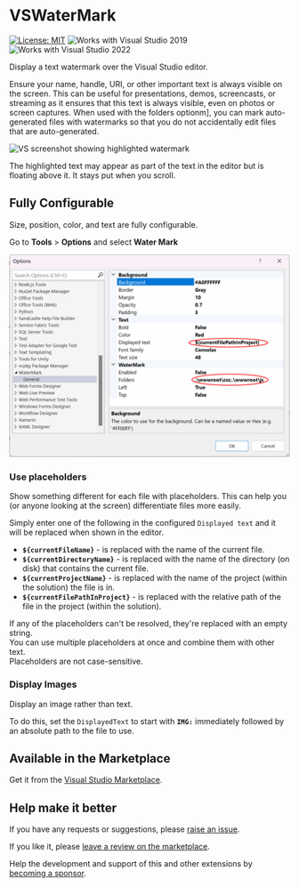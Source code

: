 # VSWaterMark

[![License: MIT](https://img.shields.io/badge/License-MIT-green.svg)](LICENSE)
![Works with Visual Studio 2019](https://img.shields.io/static/v1.svg?label=VS&message=2019&color=5F2E96)
![Works with Visual Studio 2022](https://img.shields.io/static/v1.svg?label=VS&message=2022&color=5F2E96)

Display a text watermark over the Visual Studio editor.

Ensure your name, handle, URI, or other important text is always visible on the screen.
This can be useful for presentations, demos, screencasts, or streaming as it ensures that this text is always visible, even on photos or screen captures. When used with the folders optionm], you can mark auto-generated files with watermarks so that you do not accidentally edit files that are auto-generated. 

![VS screenshot showing highlighted watermark](./Assets/vswatermark-example.png)

The highlighted text may appear as part of the text in the editor but is floating above it. It stays put when you scroll.

## Fully Configurable

Size, position, color, and text are fully configurable.

Go to **Tools** &gt; **Options** and select **Water Mark**

![Screenshot of Water Mark settings in the Options dialog](./Assets/vswatermark-options.png)

### Use placeholders

Show something different for each file with placeholders.
This can help you (or anyone looking at the screen) differentiate files more easily.

Simply enter one of the following in the configured `Displayed text` and it will be replaced when shown in the editor.

- **`${currentFileName}`** - is replaced with the name of the current file.
- **`${currentDirectoryName}`** - is replaced with the name of the directory (on disk) that contains the current file.
- **`${currentProjectName}`** - is replaced with the name of the project (within the solution) the file is in.
- **`${currentFilePathInProject}`** - is replaced with the relative path of the file in the project (within the solution).

If any of the placeholders can't be resolved, they're replaced with an empty string.  
You can use multiple placeholders at once and combine them with other text.  
Placeholders are not case-sensitive.

### Display Images

Display an image rather than text.

To do this, set the `DisplayedText` to start with **`IMG:`** immediately followed by an absolute path to the file to use.

## Available in the Marketplace

Get it from the [Visual Studio Marketplace](https://marketplace.visualstudio.com/items?itemName=MattLaceyLtd.WaterMark).

## Help make it better

If you have any requests or suggestions, please [raise an issue](https://github.com/mrlacey/VSWaterMark/issues/new).

If you like it, please [leave a review on the marketplace](https://marketplace.visualstudio.com/items?itemName=MattLaceyLtd.WaterMark&ssr=false#review-details).

Help the development and support of this and other extensions by [becoming a sponsor](https://github.com/sponsors/mrlacey).
